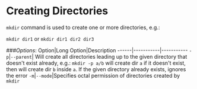 # Creating Directories

`mkdir` command is used to create one or more directories, e.g.:


`mkdir dir1` or `mkdir dir1 dir2 dir3`

###*Options*:
Option|Long Option|Description
------|-----------|-----------
`-p`|`--parent`| Will create all directories leading up to the given directory that doesn't exist already, e.g.: `mkdir -p a/b` will create dir `a` if it doesn't exist, then will create dir `b` inside `a`. If the given directory already exists, ignores the error
`-m`|`--mode`|Specifies octal permission of directories created by `mkdir`
